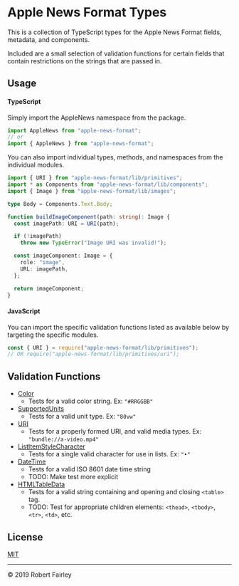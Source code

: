 # Apple News Format Types

This is a collection of TypeScript types for the Apple News Format fields, metadata, and components.

Included are a small selection of validation functions for certain fields that contain restrictions on the strings that are passed in.

## Usage

#### TypeScript

Simply import the AppleNews namespace from the package.

```typescript
import AppleNews from "apple-news-format";
// or
import { AppleNews } from "apple-news-format";
```

You can also import individual types, methods, and namespaces from the individual modules.

```typescript
import { URI } from "apple-news-format/lib/primitives";
import * as Components from "apple-news-format/lib/components";
import { Image } from "apple-news-format/lib/images";

type Body = Components.Text.Body;

function buildImageComponent(path: string): Image {
  const imagePath: URI = URI(path);

  if (!imagePath)
    throw new TypeError("Image URI was invalid!");

  const imageComponent: Image = {
    role: "image",
    URL: imagePath,
  };

  return imageComponent;
}
```

#### JavaScript

You can import the specific validation functions listed as available
below by targeting the specific modules.

```javascript
const { URI } = require("apple-news-format/lib/primitives");
// OR require("apple-news-format/lib/primitives/uri");

```

## Validation Functions

* [Color](src/primitives/color.ts)
  * Tests for a valid color string. Ex: `"#RRGGBB"`
* [SupportedUnits](src/primitives/supported-units.ts)
  * Tests for a valid unit type. Ex: `"80vw"`
* [URI](src/primitives/uri.ts)
  * Tests for a properly formed URI, and valid media types. Ex: `"bundle://a-video.mp4"`
* [ListItemStyleCharacter](src/styles/text-styles/list-item-style.ts)
  * Tests for a single valid character for use in lists. Ex: `"•"`
* [DateTime](src/primitives/date-time.ts)
  * Tests for a valid ISO 8601 date time string
  * TODO: Make test more explicit
* [HTMLTableData](src/components/tables/html-table.ts)
  * Tests for a valid string containing and opening and closing `<table>` tag.
  * TODO: Test for appropriate children elements: `<thead>`, `<tbody>`, `<tr>`, `<td>`, etc.

## License

[MIT](LICENSE)

---

&copy; 2019 Robert Fairley
